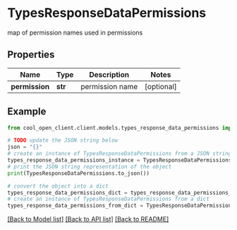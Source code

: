 # TypesResponseDataPermissions

map of permission names used in permissions

## Properties

Name | Type | Description | Notes
------------ | ------------- | ------------- | -------------
**permission** | **str** | permission name | [optional] 

## Example

```python
from cool_open_client.client.models.types_response_data_permissions import TypesResponseDataPermissions

# TODO update the JSON string below
json = "{}"
# create an instance of TypesResponseDataPermissions from a JSON string
types_response_data_permissions_instance = TypesResponseDataPermissions.from_json(json)
# print the JSON string representation of the object
print(TypesResponseDataPermissions.to_json())

# convert the object into a dict
types_response_data_permissions_dict = types_response_data_permissions_instance.to_dict()
# create an instance of TypesResponseDataPermissions from a dict
types_response_data_permissions_from_dict = TypesResponseDataPermissions.from_dict(types_response_data_permissions_dict)
```
[[Back to Model list]](../README.md#documentation-for-models) [[Back to API list]](../README.md#documentation-for-api-endpoints) [[Back to README]](../README.md)


